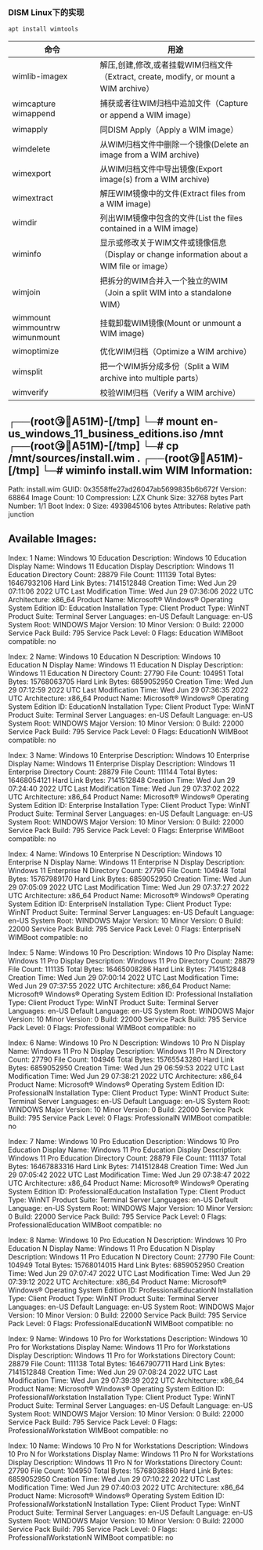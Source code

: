 ### DISM Linux下的实现
```bash
apt install wimtools
```

|            命令                  |             用途                                                                        |
|---------------------------------|------------------------------------------------------------------------------------------|
|wimlib-imagex                    |解压,创建,修改,或者挂载WIM归档文件（Extract, create, modify, or mount a WIM archive）          |
|wimcapture  wimappend            |捕获或者往WIM归档中追加文件（Capture or append a WIM image）                                  |              
|wimapply                         |同DISM Apply（Apply a WIM image）                                                          |
|wimdelete                        |从WIM归档文件中删除一个镜像(Delete an image from a WIM archive)                               |
|wimexport                         |从WIM归档文件中导出镜像(Export image(s) from a WIM archive)                                 |
|wimextract                        |解压WIM镜像中的文件(Extract files from a WIM image)                                        |
|wimdir                            |列出WIM镜像中包含的文件(List the files contained in a WIM image)                            |
|wiminfo                           |显示或修改关于WIM文件或镜像信息（Display or change information about a WIM file or image）    |
|wimjoin                           |把拆分的WIM合并入一个独立的WIM（Join a split WIM into a standalone WIM）                     |
|wimmount  wimmountrw  wimunmount  |挂载卸载WIM镜像(Mount or unmount a WIM image)                                             |
|wimoptimize                       |优化WIM归档（Optimize a WIM archive）                                                     |
|wimsplit                          |把一个WIM拆分成多份（Split a WIM archive into multiple parts）                              |
|wimverify                         |校验WIM归档（Verify a WIM archive）                                                       |



┌──(root😘🧔A51M)-[/tmp]
└─# mount en-us_windows_11_business_editions.iso /mnt
┌──(root😘🧔A51M)-[/tmp]
└─# cp /mnt/sources/install.wim .
┌──(root😘🧔A51M)-[/tmp]
└─# wiminfo install.wim 
WIM Information:
----------------
Path:           install.wim
GUID:           0x3558ffe27ad26047ab5699835b6b672f
Version:        68864
Image Count:    10
Compression:    LZX
Chunk Size:     32768 bytes
Part Number:    1/1
Boot Index:     0
Size:           4939845106 bytes
Attributes:     Relative path junction

Available Images:
-----------------
Index:                  1
Name:                   Windows 10 Education
Description:            Windows 10 Education
Display Name:           Windows 11 Education
Display Description:    Windows 11 Education
Directory Count:        28879
File Count:             111139
Total Bytes:            16467932106
Hard Link Bytes:        7141512848
Creation Time:          Wed Jun 29 07:11:06 2022 UTC
Last Modification Time: Wed Jun 29 07:36:06 2022 UTC
Architecture:           x86_64
Product Name:           Microsoft® Windows® Operating System
Edition ID:             Education
Installation Type:      Client
Product Type:           WinNT
Product Suite:          Terminal Server
Languages:              en-US 
Default Language:       en-US
System Root:            WINDOWS
Major Version:          10
Minor Version:          0
Build:                  22000
Service Pack Build:     795
Service Pack Level:     0
Flags:                  Education
WIMBoot compatible:     no

Index:                  2
Name:                   Windows 10 Education N
Description:            Windows 10 Education N
Display Name:           Windows 11 Education N
Display Description:    Windows 11 Education N
Directory Count:        27790
File Count:             104951
Total Bytes:            15768063705
Hard Link Bytes:        6859052950
Creation Time:          Wed Jun 29 07:12:59 2022 UTC
Last Modification Time: Wed Jun 29 07:36:35 2022 UTC
Architecture:           x86_64
Product Name:           Microsoft® Windows® Operating System
Edition ID:             EducationN
Installation Type:      Client
Product Type:           WinNT
Product Suite:          Terminal Server
Languages:              en-US 
Default Language:       en-US
System Root:            WINDOWS
Major Version:          10
Minor Version:          0
Build:                  22000
Service Pack Build:     795
Service Pack Level:     0
Flags:                  EducationN
WIMBoot compatible:     no

Index:                  3
Name:                   Windows 10 Enterprise
Description:            Windows 10 Enterprise
Display Name:           Windows 11 Enterprise
Display Description:    Windows 11 Enterprise
Directory Count:        28879
File Count:             111144
Total Bytes:            16468054121
Hard Link Bytes:        7141512848
Creation Time:          Wed Jun 29 07:24:40 2022 UTC
Last Modification Time: Wed Jun 29 07:37:02 2022 UTC
Architecture:           x86_64
Product Name:           Microsoft® Windows® Operating System
Edition ID:             Enterprise
Installation Type:      Client
Product Type:           WinNT
Product Suite:          Terminal Server
Languages:              en-US 
Default Language:       en-US
System Root:            WINDOWS
Major Version:          10
Minor Version:          0
Build:                  22000
Service Pack Build:     795
Service Pack Level:     0
Flags:                  Enterprise
WIMBoot compatible:     no

Index:                  4
Name:                   Windows 10 Enterprise N
Description:            Windows 10 Enterprise N
Display Name:           Windows 11 Enterprise N
Display Description:    Windows 11 Enterprise N
Directory Count:        27790
File Count:             104948
Total Bytes:            15767989170
Hard Link Bytes:        6859052950
Creation Time:          Wed Jun 29 07:05:09 2022 UTC
Last Modification Time: Wed Jun 29 07:37:27 2022 UTC
Architecture:           x86_64
Product Name:           Microsoft® Windows® Operating System
Edition ID:             EnterpriseN
Installation Type:      Client
Product Type:           WinNT
Product Suite:          Terminal Server
Languages:              en-US 
Default Language:       en-US
System Root:            WINDOWS
Major Version:          10
Minor Version:          0
Build:                  22000
Service Pack Build:     795
Service Pack Level:     0
Flags:                  EnterpriseN
WIMBoot compatible:     no

Index:                  5
Name:                   Windows 10 Pro
Description:            Windows 10 Pro
Display Name:           Windows 11 Pro
Display Description:    Windows 11 Pro
Directory Count:        28879
File Count:             111135
Total Bytes:            16465008286
Hard Link Bytes:        7141512848
Creation Time:          Wed Jun 29 07:00:14 2022 UTC
Last Modification Time: Wed Jun 29 07:37:55 2022 UTC
Architecture:           x86_64
Product Name:           Microsoft® Windows® Operating System
Edition ID:             Professional
Installation Type:      Client
Product Type:           WinNT
Product Suite:          Terminal Server
Languages:              en-US 
Default Language:       en-US
System Root:            WINDOWS
Major Version:          10
Minor Version:          0
Build:                  22000
Service Pack Build:     795
Service Pack Level:     0
Flags:                  Professional
WIMBoot compatible:     no

Index:                  6
Name:                   Windows 10 Pro N
Description:            Windows 10 Pro N
Display Name:           Windows 11 Pro N
Display Description:    Windows 11 Pro N
Directory Count:        27790
File Count:             104946
Total Bytes:            15765543280
Hard Link Bytes:        6859052950
Creation Time:          Wed Jun 29 06:59:53 2022 UTC
Last Modification Time: Wed Jun 29 07:38:21 2022 UTC
Architecture:           x86_64
Product Name:           Microsoft® Windows® Operating System
Edition ID:             ProfessionalN
Installation Type:      Client
Product Type:           WinNT
Product Suite:          Terminal Server
Languages:              en-US 
Default Language:       en-US
System Root:            WINDOWS
Major Version:          10
Minor Version:          0
Build:                  22000
Service Pack Build:     795
Service Pack Level:     0
Flags:                  ProfessionalN
WIMBoot compatible:     no

Index:                  7
Name:                   Windows 10 Pro Education
Description:            Windows 10 Pro Education
Display Name:           Windows 11 Pro Education
Display Description:    Windows 11 Pro Education
Directory Count:        28879
File Count:             111137
Total Bytes:            16467883316
Hard Link Bytes:        7141512848
Creation Time:          Wed Jun 29 07:05:42 2022 UTC
Last Modification Time: Wed Jun 29 07:38:47 2022 UTC
Architecture:           x86_64
Product Name:           Microsoft® Windows® Operating System
Edition ID:             ProfessionalEducation
Installation Type:      Client
Product Type:           WinNT
Product Suite:          Terminal Server
Languages:              en-US 
Default Language:       en-US
System Root:            WINDOWS
Major Version:          10
Minor Version:          0
Build:                  22000
Service Pack Build:     795
Service Pack Level:     0
Flags:                  ProfessionalEducation
WIMBoot compatible:     no

Index:                  8
Name:                   Windows 10 Pro Education N
Description:            Windows 10 Pro Education N
Display Name:           Windows 11 Pro Education N
Display Description:    Windows 11 Pro Education N
Directory Count:        27790
File Count:             104949
Total Bytes:            15768014015
Hard Link Bytes:        6859052950
Creation Time:          Wed Jun 29 07:07:47 2022 UTC
Last Modification Time: Wed Jun 29 07:39:12 2022 UTC
Architecture:           x86_64
Product Name:           Microsoft® Windows® Operating System
Edition ID:             ProfessionalEducationN
Installation Type:      Client
Product Type:           WinNT
Product Suite:          Terminal Server
Languages:              en-US 
Default Language:       en-US
System Root:            WINDOWS
Major Version:          10
Minor Version:          0
Build:                  22000
Service Pack Build:     795
Service Pack Level:     0
Flags:                  ProfessionalEducationN
WIMBoot compatible:     no

Index:                  9
Name:                   Windows 10 Pro for Workstations
Description:            Windows 10 Pro for Workstations
Display Name:           Windows 11 Pro for Workstations
Display Description:    Windows 11 Pro for Workstations
Directory Count:        28879
File Count:             111138
Total Bytes:            16467907711
Hard Link Bytes:        7141512848
Creation Time:          Wed Jun 29 07:08:24 2022 UTC
Last Modification Time: Wed Jun 29 07:39:39 2022 UTC
Architecture:           x86_64
Product Name:           Microsoft® Windows® Operating System
Edition ID:             ProfessionalWorkstation
Installation Type:      Client
Product Type:           WinNT
Product Suite:          Terminal Server
Languages:              en-US 
Default Language:       en-US
System Root:            WINDOWS
Major Version:          10
Minor Version:          0
Build:                  22000
Service Pack Build:     795
Service Pack Level:     0
Flags:                  ProfessionalWorkstation
WIMBoot compatible:     no

Index:                  10
Name:                   Windows 10 Pro N for Workstations
Description:            Windows 10 Pro N for Workstations
Display Name:           Windows 11 Pro N for Workstations
Display Description:    Windows 11 Pro N for Workstations
Directory Count:        27790
File Count:             104950
Total Bytes:            15768038860
Hard Link Bytes:        6859052950
Creation Time:          Wed Jun 29 07:10:22 2022 UTC
Last Modification Time: Wed Jun 29 07:40:03 2022 UTC
Architecture:           x86_64
Product Name:           Microsoft® Windows® Operating System
Edition ID:             ProfessionalWorkstationN
Installation Type:      Client
Product Type:           WinNT
Product Suite:          Terminal Server
Languages:              en-US 
Default Language:       en-US
System Root:            WINDOWS
Major Version:          10
Minor Version:          0
Build:                  22000
Service Pack Build:     795
Service Pack Level:     0
Flags:                  ProfessionalWorkstationN
WIMBoot compatible:     no
